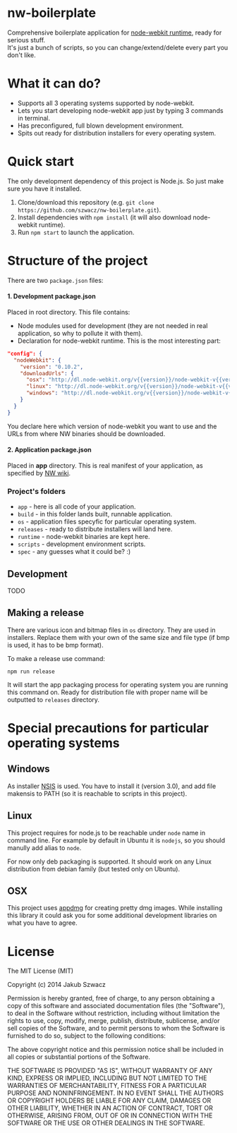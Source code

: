 nw-boilerplate
==============
Comprehensive boilerplate application for [node-webkit runtime](https://github.com/rogerwang/node-webkit), ready for serious stuff.  
It's just a bunch of scripts, so you can change/extend/delete every part you don't like.

# What it can do?

- Supports all 3 operating systems supported by node-webkit.
- Lets you start developing node-webkit app just by typing 3 commands in terminal.
- Has preconfigured, full blown development environment.
- Spits out ready for distribution installers for every operating system.


# Quick start

The only development dependency of this project is Node.js. So just make sure you have it installed.

1. Clone/download this repository (e.g. `git clone https://github.com/szwacz/nw-boilerplate.git`).
2. Install dependencies with `npm install` (it will also download node-webkit runtime).
3. Run `npm start` to launch the application.


# Structure of the project

There are two `package.json` files:  

#### 1. Development package.json
Placed in root directory. This file contains:
- Node modules used for development (they are not needed in real application, so why to pollute it with them).
- Declaration for node-webkit runtime. This is the most interesting part:
```json
"config": {
  "nodeWebkit": {
    "version": "0.10.2",
    "downloadUrls": {
      "osx": "http://dl.node-webkit.org/v{{version}}/node-webkit-v{{version}}-osx-ia32.zip",
      "linux": "http://dl.node-webkit.org/v{{version}}/node-webkit-v{{version}}-linux-x64.tar.gz",
      "windows": "http://dl.node-webkit.org/v{{version}}/node-webkit-v{{version}}-win-ia32.zip"
    }
  }
}
```
You declare here which version of node-webkit you want to use and the URLs from where NW binaries should be downloaded.

#### 2. Application package.json
Placed in **app** directory. This is real manifest of your application, as specified by [NW wiki](https://github.com/rogerwang/node-webkit/wiki/Manifest-format).

### Project's folders

- `app` - here is all code of your application.
- `build` - in this folder lands built, runnable application.
- `os` - application files specyfic for particular operating system.
- `releases` - ready to distribute installers will land here.
- `runtime` - node-webkit binaries are kept here.
- `scripts` - development environment scripts.
- `spec` - any guesses what it could be? :)


## Development

TODO


## Making a release

There are various icon and bitmap files in `os` directory. They are used in installers. Replace them with your own of the same size and file type (if bmp is used, it has to be bmp format).

To make a release use command:
```
npm run release
```
It will start the app packaging process for operating system you are running this command on. Ready for distribution file with proper name will be outputted to `releases` directory.

# Special precautions for particular operating systems

## Windows
As installer [NSIS](http://nsis.sourceforge.net/Main_Page) is used. You have to install it (version 3.0), and add file makensis to PATH (so it is reachable to scripts in this project).

## Linux
This project requires for node.js to be reachable under `node` name in command line. For example by default in Ubuntu it is `nodejs`, so you should manully add alias to `node`.

For now only deb packaging is supported. It should work on any Linux distribution from debian family (but tested only on Ubuntu).

## OSX
This project uses [appdmg](https://github.com/LinusU/node-appdmg) for creating pretty dmg images. While installing this library it could ask you for some additional development libraries on what you have to agree.

# License

The MIT License (MIT)

Copyright (c) 2014 Jakub Szwacz

Permission is hereby granted, free of charge, to any person obtaining a copy
of this software and associated documentation files (the "Software"), to deal
in the Software without restriction, including without limitation the rights
to use, copy, modify, merge, publish, distribute, sublicense, and/or sell
copies of the Software, and to permit persons to whom the Software is
furnished to do so, subject to the following conditions:

The above copyright notice and this permission notice shall be included in all
copies or substantial portions of the Software.

THE SOFTWARE IS PROVIDED "AS IS", WITHOUT WARRANTY OF ANY KIND, EXPRESS OR
IMPLIED, INCLUDING BUT NOT LIMITED TO THE WARRANTIES OF MERCHANTABILITY,
FITNESS FOR A PARTICULAR PURPOSE AND NONINFRINGEMENT. IN NO EVENT SHALL THE
AUTHORS OR COPYRIGHT HOLDERS BE LIABLE FOR ANY CLAIM, DAMAGES OR OTHER
LIABILITY, WHETHER IN AN ACTION OF CONTRACT, TORT OR OTHERWISE, ARISING FROM,
OUT OF OR IN CONNECTION WITH THE SOFTWARE OR THE USE OR OTHER DEALINGS IN THE
SOFTWARE.
